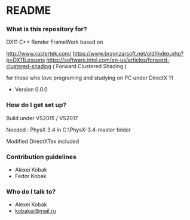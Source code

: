 # README #

### What is this repository for? ###

DX11 C++ Render FrameWork based on 

http://www.rastertek.com/ 
https://www.braynzarsoft.net/old/index.php?p=DX11Lessons
https://software.intel.com/en-us/articles/forward-clustered-shading ( Forward Clustered Shading )

for those who love programing and studying on PC under DirectX 11

* Version
0.0.0

### How do I get set up? ###

Build under VS2015 / VS2017

Needed : PhysX 3.4 in C:\PhysX-3.4-master folder

Modified DirectXTex included


### Contribution guidelines ###

* Alexei Kobak
* Fedor Kobak

### Who do I talk to? ###

* Alexei Kobak
* kobakai@mail.ru